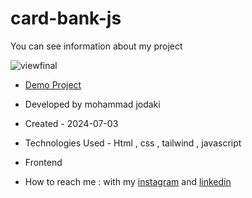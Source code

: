 ﻿# card-bank-js
You can see information about my project

![viewfinal](https://imgurl.ir/uploads/a135664_Screenshot_102.png)

- [Demo Project](https://mohammadjodaki.github.io/card-bank-js/)

- Developed by mohammad jodaki

- Created - 2024-07-03

- Technologies Used - Html , css , tailwind , javascript

- Frontend

- How to reach me : with my [instagram](https://www.instagram.com/mohammad_jodaki_web) and [linkedin](https://www.linkedin.com/in/mohammad-jodakian/)
